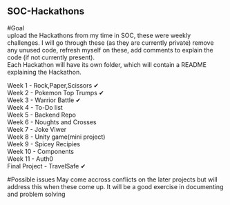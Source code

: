 ## SOC-Hackathons

#Goal  
upload the Hackathons from my time in SOC, these were weekly challenges. I will go through these (as they are currently private) remove any unused code, refresh myself on these, add comments to explain the code (if not currently present).  
Each Hackathon will have its own folder, which will contain a README explaining the Hackathon.  

Week 1 - Rock,Paper,Scissors ✔  
Week 2 - Pokemon Top Trumps ✔  
Week 3 - Warrior Battle ✔  
Week 4 - To-Do list  
Week 5 - Backend Repo  
Week 6 - Noughts and Crosses  
Week 7 - Joke Viwer  
Week 8 - Unity game(mini project)  
Week 9 - Spicey Recipies  
Week 10 - Components  
Week 11 - Auth0  
Final Project - TravelSafe ✔


#Possible issues
May come accross conflicts on the later projects but will address this when these come up. It will be a good exercise in documenting and problem solving
